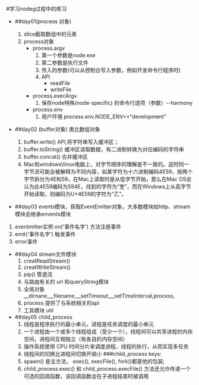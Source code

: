 #学习nodeg过程中的练习
* ##day01(process 对象)
    1. slice截取数组中的元素
    2. process对象
        * process.argv
            1. 第一个参数是node.exe
            2. 第二参数是执行文件
            3. 传入的参数(可以从控制台写入参数，例如开发命令行程序时)
            4. API
                * readFile
                * writeFile
        * process.execArgv
            1. 保存node特殊(node-specific) 的命令行选项（参数）--harmony
        * process.env
            1. 用户环境   process.env.NODE_ENV=="development"

* ##day02 (buffer对象)   类比数组对象
    1. buffer.write()  API,将字符串写入缓冲区；
    2. buffer.toString() 缓冲区读取数据，有二进制转换为对应编码的字符串
    3. buffer.concat()  合并缓冲区
    4. Mac和windows\linux电脑上，对字节顺序的理解是不一致的。这时同一字节流可能会被解释为不同内容，如某字符为十六进制编码4E59，按两个字节拆分为4E和59，在Mac上读取时是从低字节开始，那么在Mac OS会认为此4E59编码为594E，找到的字符为“奎”，而在Windows上从高字节开始读取，则编码为U+4E59的字符为“乙”。
*  ##day03  events模块，获取EventEmitter对象，大多数模块如http、stream模块会继承envents模块
  1. eventmitter实例  on('事件名字') 方法注册事件
  2. emit('事件名字') 触发事件
  3. error事件
*  ##day04   stream文件模块
     1. creatReadStream()
     2. creatWriteStream()
     3. pip() 管道流
     5. 与路由有关的   url  和queryString模块
     6. 全局对象__dirnane,__filename,__setTimeout,__setTimeInterval,process,
     7. process 提供了与系统相关的api
     8.  工具模块  util
* ##day05  child_process
    1. 线程是程序执行的最小单元，进程是任务调度的最小单元
    2. 一个进程由一个或多个线程组成（至少一个），线程间可以共享进程的内存空间，进程间互相独立（有各自的内存空间）
    3. 操作系统使用 CPU 时间分片来调度进程、线程的执行，从而实现多任务
    4. 线程间的切换比进程间切换开销小
    ###child_process  keys:
    1. spawn()  是主方法，  exec(),    execFile(),   fork()都是他的包装;
    2. child_process.exec() 和 child_process.execFile() 方法还允许传递一个可选的回调函数，该回调函数会在子进程结束时被调用







